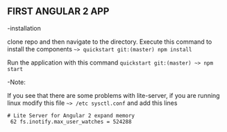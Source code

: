 ## FIRST ANGULAR 2 APP

-installation

clone repo and then navigate to the directory. Execute this command to install
the components
`~> quickstart git:(master) npm install`

Run the application with this command
`quickstart git:(master) ~> npm start` 

-Note:

If you see that there are some problems with lite-server, if you are running linux
modify this file `~> /etc sysctl.conf` and add this lines
```
# Lite Server for Angular 2 expand memory 
 62 fs.inotify.max_user_watches = 524288
```
